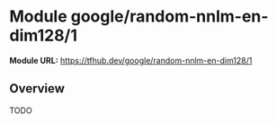 # Module google/random-nnlm-en-dim128/1

**Module URL:** https://tfhub.dev/google/random-nnlm-en-dim128/1

## Overview

TODO
